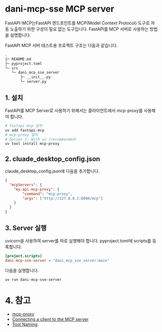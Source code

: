 # dani-mcp-sse MCP server

FastAPI-MCP는FastAPI 엔드포인트를 MCP(Model Context Protocol) 도구로 자동 노출하기 위한 구성이 필요 없는 도구입니다.   FastAPI를 MCP 서버로 사용하는 방법을 설명합니다. 


FastAPI MCP  서버 테스트용 프로젝트 구조는 다음과 같습니다. 
```bash 
.
├─ README.md
├─ pyproject.toml
└─ src
   └─ dani_mcp_sse_server
       ├─ __init__.py
       └─ server.py
```


## 1. 설치 
FastAPI를 MCP Server로 사용하기 위해서는 클라이언트에서 mcp-proxy를 사용해야 합니다. 
```bash
# fastapi-mcp 설치 
uv add fastapi-mcp
# mcp-proxy 설치 
# Option 1: With uv (recommended)
uv tool install mcp-proxy
```



## 2. cluade_desktop_config.json
claude_desktop_config.json에 다음을 추가합니다.
```json
{
  "mcpServers": {
    "my-api-mcp-proxy": {
        "command": "mcp-proxy",
        "args": ["http://127.0.0.1:8000/mcp"]
    }
  }
}
```


## 3. Server 실행 
uvicorn을 사용하여 server를 따로 실행해야 합니다.
pyproject.toml에 scripts를 등록합니다. 
```toml
[project.scripts]
dani-mcp-sse-server = "dani_mcp_sse_server:main"
```
다음을 실행합니다. 
```bash
uv run dani-mcp-sse-server
```

# 4. 참고 
* [mcp-proxy](https://github.com/sparfenyuk/mcp-proxy) 
* [Connecting a client to the MCP server](https://github.com/tadata-org/fastapi_mcp/blob/main/docs/02_connecting_to_the_mcp_server.md)
* [Tool Naming](https://github.com/tadata-org/fastapi_mcp/blob/main/docs/01_tool_naming.md)